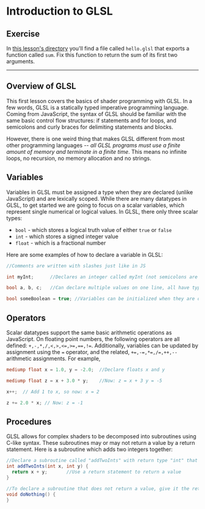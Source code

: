 # Introduction to GLSL

## Exercise

In <a href="/open/01-intro-1" target="_blank">this lesson's directory</a> you'll
find a file called `hello.glsl` that exports a function called `sum`. Fix this
function to return the sum of its first two arguments.

***

## Overview of GLSL

This first lesson covers the basics of shader programming with GLSL. In a few words, GLSL is a statically typed imperative programming language. Coming from JavaScript, the syntax of GLSL should be familiar with the same basic control flow structures: if statements and for loops, and semicolons and curly braces for delimiting statements and blocks.

However, there is one weird thing that makes GLSL different from most other programming languages -- *all GLSL programs must use a finite amount of memory and terminate in a finite time*.  This means no infinite loops, no recursion, no memory allocation and no strings.

## Variables

Variables in GLSL must be assigned a type when they are declared (unlike JavaScript) and are lexically scoped. While there are many datatypes in GLSL, to get started we are going to focus on a scalar variables, which represent single numerical or logical values. In GLSL, there only three scalar types:

* `bool` - which stores a logical truth value of either `true` or `false`
* `int` - which stores a signed integer value
* `float` - which is a fractional number

Here are some examples of how to declare a variable in GLSL:

```glsl
//Comments are written with slashes just like in JS

int myInt;      //Declares an integer called myInt (not semicolons are not optional)

bool a, b, c;   //Can declare multiple values on one line, all have type bool

bool someBoolean = true; //Variables can be initialized when they are declared
```

## Operators

Scalar datatypes support the same basic arithmetic operations as JavaScript.  On floating point numbers, the following operators are all defined: `+,-,*,/,<,>,<=,>=,==,!=`.  Additionally, variables can be updated by assignment using the `=` operator, and the related, `+=,-=,*=,/=,++,--` arithmetic assignments.  For example,

```glsl
mediump float x = 1.0, y = -2.0;  //Declare floats x and y

mediump float z = x + 3.0 * y;    //Now: z = x + 3 y = -5

x++;  // Add 1 to x, so now: x = 2

z += 2.0 * x; // Now: z = -1
```

## Procedures

GLSL allows for complex shaders to be decomposed into subroutines using C-like syntax. These subroutines may or may not return a value by a return statement.  Here is a subroutine which adds two integers together:

```glsl
//Declare a subroutine called "addTwoInts" with return type "int" that accepts two arguments, "x" and "y" both int type
int addTwoInts(int x, int y) {
  return x + y;       //Use a return statement to return a value
}

//To declare a subroutine that does not return a value, give it the return type "void"
void doNothing() {
}
```
